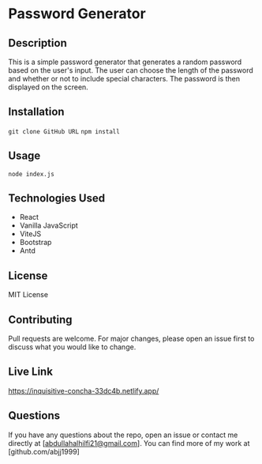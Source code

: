 # Password Generator 

## Description
This is a simple password generator that generates a random password based on the user's input. The user can choose the length of the password and whether or not to include special characters. The password is then displayed on the screen.

## Installation
```git clone GitHub URL```
```npm install```

## Usage
```node index.js```

## Technologies Used
* React
* Vanilla JavaScript    
* ViteJS
* Bootstrap
* Antd

## License
MIT License

## Contributing
Pull requests are welcome. For major changes, please open an issue first to discuss what you would like to change.

## Live Link
https://inquisitive-concha-33dc4b.netlify.app/

## Questions
If you have any questions about the repo, open an issue or contact me directly at [abdullahalhilfi21@gmail.com]. You can find more of my work at [github.com/abjj1999]



